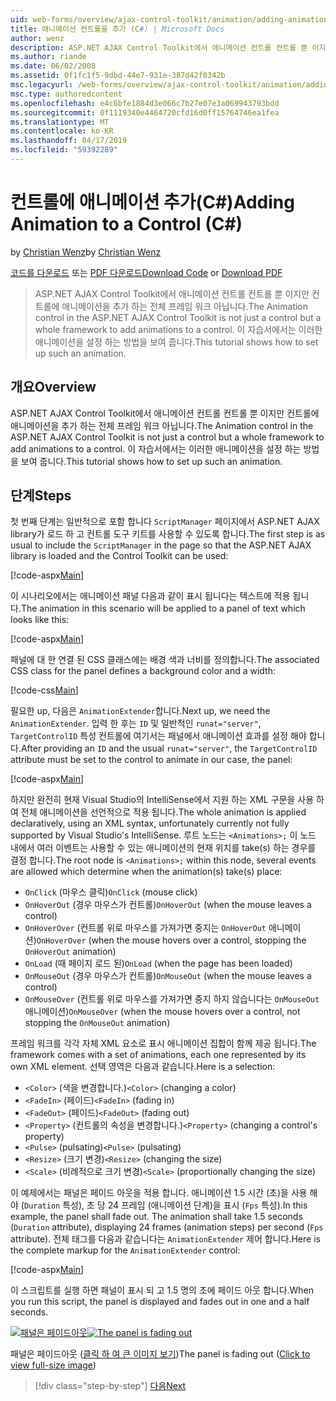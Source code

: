 ```yaml
---
uid: web-forms/overview/ajax-control-toolkit/animation/adding-animation-to-a-control-cs
title: 애니메이션 컨트롤을 추가 (C#) | Microsoft Docs
author: wenz
description: ASP.NET AJAX Control Toolkit에서 애니메이션 컨트롤 컨트롤 뿐 이지만 컨트롤에 애니메이션을 추가 하는 전체 프레임 워크 아닙니다. 이 자습서에서는 방법...
ms.author: riande
ms.date: 06/02/2008
ms.assetid: 0f1fc1f5-9dbd-44e7-931e-387d42f0342b
msc.legacyurl: /web-forms/overview/ajax-control-toolkit/animation/adding-animation-to-a-control-cs
msc.type: authoredcontent
ms.openlocfilehash: e4c6bfe1884d3e066c7b27e07e3a069943793bdd
ms.sourcegitcommit: 0f1119340e4464720cfd16d0ff15764746ea1fea
ms.translationtype: MT
ms.contentlocale: ko-KR
ms.lasthandoff: 04/17/2019
ms.locfileid: "59392289"
---
```

# <a name="adding-animation-to-a-control-c"></a><span data-ttu-id="a0741-104">컨트롤에 애니메이션 추가(C#)</span><span class="sxs-lookup"><span data-stu-id="a0741-104">Adding Animation to a Control (C#)</span></span>

<span data-ttu-id="a0741-105">by [Christian Wenz](https://github.com/wenz)</span><span class="sxs-lookup"><span data-stu-id="a0741-105">by [Christian Wenz](https://github.com/wenz)</span></span>

<span data-ttu-id="a0741-106">[코드를 다운로드](http://download.microsoft.com/download/f/9/a/f9a26acd-8df4-4484-8a18-199e4598f411/Animation1.cs.zip) 또는 [PDF 다운로드](http://download.microsoft.com/download/6/7/1/6718d452-ff89-4d3f-a90e-c74ec2d636a3/animation1CS.pdf)</span><span class="sxs-lookup"><span data-stu-id="a0741-106">[Download Code](http://download.microsoft.com/download/f/9/a/f9a26acd-8df4-4484-8a18-199e4598f411/Animation1.cs.zip) or [Download PDF](http://download.microsoft.com/download/6/7/1/6718d452-ff89-4d3f-a90e-c74ec2d636a3/animation1CS.pdf)</span></span>

> <span data-ttu-id="a0741-107">ASP.NET AJAX Control Toolkit에서 애니메이션 컨트롤 컨트롤 뿐 이지만 컨트롤에 애니메이션을 추가 하는 전체 프레임 워크 아닙니다.</span><span class="sxs-lookup"><span data-stu-id="a0741-107">The Animation control in the ASP.NET AJAX Control Toolkit is not just a control but a whole framework to add animations to a control.</span></span> <span data-ttu-id="a0741-108">이 자습서에서는 이러한 애니메이션을 설정 하는 방법을 보여 줍니다.</span><span class="sxs-lookup"><span data-stu-id="a0741-108">This tutorial shows how to set up such an animation.</span></span>


## <a name="overview"></a><span data-ttu-id="a0741-109">개요</span><span class="sxs-lookup"><span data-stu-id="a0741-109">Overview</span></span>

<span data-ttu-id="a0741-110">ASP.NET AJAX Control Toolkit에서 애니메이션 컨트롤 컨트롤 뿐 이지만 컨트롤에 애니메이션을 추가 하는 전체 프레임 워크 아닙니다.</span><span class="sxs-lookup"><span data-stu-id="a0741-110">The Animation control in the ASP.NET AJAX Control Toolkit is not just a control but a whole framework to add animations to a control.</span></span> <span data-ttu-id="a0741-111">이 자습서에서는 이러한 애니메이션을 설정 하는 방법을 보여 줍니다.</span><span class="sxs-lookup"><span data-stu-id="a0741-111">This tutorial shows how to set up such an animation.</span></span>

## <a name="steps"></a><span data-ttu-id="a0741-112">단계</span><span class="sxs-lookup"><span data-stu-id="a0741-112">Steps</span></span>

<span data-ttu-id="a0741-113">첫 번째 단계는 일반적으로 포함 합니다 `ScriptManager` 페이지에서 ASP.NET AJAX library가 로드 하 고 컨트롤 도구 키트를 사용할 수 있도록 합니다.</span><span class="sxs-lookup"><span data-stu-id="a0741-113">The first step is as usual to include the `ScriptManager` in the page so that the ASP.NET AJAX library is loaded and the Control Toolkit can be used:</span></span>

[!code-aspx[Main](adding-animation-to-a-control-cs/samples/sample1.aspx)]

<span data-ttu-id="a0741-114">이 시나리오에서는 애니메이션 패널 다음과 같이 표시 됩니다는 텍스트에 적용 됩니다.</span><span class="sxs-lookup"><span data-stu-id="a0741-114">The animation in this scenario will be applied to a panel of text which looks like this:</span></span>

[!code-aspx[Main](adding-animation-to-a-control-cs/samples/sample2.aspx)]

<span data-ttu-id="a0741-115">패널에 대 한 연결 된 CSS 클래스에는 배경 색과 너비를 정의합니다.</span><span class="sxs-lookup"><span data-stu-id="a0741-115">The associated CSS class for the panel defines a background color and a width:</span></span>

[!code-css[Main](adding-animation-to-a-control-cs/samples/sample3.css)]

<span data-ttu-id="a0741-116">필요한 up, 다음은 `AnimationExtender`합니다.</span><span class="sxs-lookup"><span data-stu-id="a0741-116">Next up, we need the `AnimationExtender`.</span></span> <span data-ttu-id="a0741-117">입력 한 후는 `ID` 및 일반적인 `runat="server"`, `TargetControlID` 특성 컨트롤에 여기서는 패널에서 애니메이션 효과를 설정 해야 합니다.</span><span class="sxs-lookup"><span data-stu-id="a0741-117">After providing an `ID` and the usual `runat="server"`, the `TargetControlID` attribute must be set to the control to animate in our case, the panel:</span></span>

[!code-aspx[Main](adding-animation-to-a-control-cs/samples/sample4.aspx)]

<span data-ttu-id="a0741-118">하지만 완전히 현재 Visual Studio의 IntelliSense에서 지원 하는 XML 구문을 사용 하 여 전체 애니메이션을 선언적으로 적용 됩니다.</span><span class="sxs-lookup"><span data-stu-id="a0741-118">The whole animation is applied declaratively, using an XML syntax, unfortunately currently not fully supported by Visual Studio's IntelliSense.</span></span> <span data-ttu-id="a0741-119">루트 노드는 `<Animations>;` 이 노드 내에서 여러 이벤트는 사용할 수 있는 애니메이션의 현재 위치를 take(s) 하는 경우를 결정 합니다.</span><span class="sxs-lookup"><span data-stu-id="a0741-119">The root node is `<Animations>;` within this node, several events are allowed which determine when the animation(s) take(s) place:</span></span>

- <span data-ttu-id="a0741-120">`OnClick` (마우스 클릭)</span><span class="sxs-lookup"><span data-stu-id="a0741-120">`OnClick` (mouse click)</span></span>
- <span data-ttu-id="a0741-121">`OnHoverOut` (경우 마우스가 컨트롤)</span><span class="sxs-lookup"><span data-stu-id="a0741-121">`OnHoverOut` (when the mouse leaves a control)</span></span>
- <span data-ttu-id="a0741-122">`OnHoverOver` (컨트롤 위로 마우스를 가져가면 중지는 `OnHoverOut` 애니메이션)</span><span class="sxs-lookup"><span data-stu-id="a0741-122">`OnHoverOver` (when the mouse hovers over a control, stopping the `OnHoverOut` animation)</span></span>
- <span data-ttu-id="a0741-123">`OnLoad` (때 페이지 로드 된)</span><span class="sxs-lookup"><span data-stu-id="a0741-123">`OnLoad` (when the page has been loaded)</span></span>
- <span data-ttu-id="a0741-124">`OnMouseOut` (경우 마우스가 컨트롤)</span><span class="sxs-lookup"><span data-stu-id="a0741-124">`OnMouseOut` (when the mouse leaves a control)</span></span>
- <span data-ttu-id="a0741-125">`OnMouseOver` (컨트롤 위로 마우스를 가져가면 중지 하지 않습니다는 `OnMouseOut` 애니메이션)</span><span class="sxs-lookup"><span data-stu-id="a0741-125">`OnMouseOver` (when the mouse hovers over a control, not stopping the `OnMouseOut` animation)</span></span>

<span data-ttu-id="a0741-126">프레임 워크를 각각 자체 XML 요소로 표시 애니메이션 집합이 함께 제공 됩니다.</span><span class="sxs-lookup"><span data-stu-id="a0741-126">The framework comes with a set of animations, each one represented by its own XML element.</span></span> <span data-ttu-id="a0741-127">선택 영역은 다음과 같습니다.</span><span class="sxs-lookup"><span data-stu-id="a0741-127">Here is a selection:</span></span>

- <span data-ttu-id="a0741-128">`<Color>` (색을 변경합니다.)</span><span class="sxs-lookup"><span data-stu-id="a0741-128">`<Color>` (changing a color)</span></span>
- <span data-ttu-id="a0741-129">`<FadeIn>` (페이드)</span><span class="sxs-lookup"><span data-stu-id="a0741-129">`<FadeIn>` (fading in)</span></span>
- <span data-ttu-id="a0741-130">`<FadeOut>` (페이드)</span><span class="sxs-lookup"><span data-stu-id="a0741-130">`<FadeOut>` (fading out)</span></span>
- <span data-ttu-id="a0741-131">`<Property>` (컨트롤의 속성을 변경합니다.)</span><span class="sxs-lookup"><span data-stu-id="a0741-131">`<Property>` (changing a control's property)</span></span>
- <span data-ttu-id="a0741-132">`<Pulse>` (pulsating)</span><span class="sxs-lookup"><span data-stu-id="a0741-132">`<Pulse>` (pulsating)</span></span>
- <span data-ttu-id="a0741-133">`<Resize>` (크기 변경)</span><span class="sxs-lookup"><span data-stu-id="a0741-133">`<Resize>` (changing the size)</span></span>
- <span data-ttu-id="a0741-134">`<Scale>` (비례적으로 크기 변경)</span><span class="sxs-lookup"><span data-stu-id="a0741-134">`<Scale>` (proportionally changing the size)</span></span>

<span data-ttu-id="a0741-135">이 예제에서는 패널은 페이드 아웃을 적용 합니다. 애니메이션 1.5 시간 (초)을 사용 해야 (`Duration` 특성), 초 당 24 프레임 (애니메이션 단계)을 표시 (`Fps` 특성).</span><span class="sxs-lookup"><span data-stu-id="a0741-135">In this example, the panel shall fade out. The animation shall take 1.5 seconds (`Duration` attribute), displaying 24 frames (animation steps) per second (`Fps` attribute).</span></span> <span data-ttu-id="a0741-136">전체 태그를 다음과 같습니다는 `AnimationExtender` 제어 합니다.</span><span class="sxs-lookup"><span data-stu-id="a0741-136">Here is the complete markup for the `AnimationExtender` control:</span></span>

[!code-aspx[Main](adding-animation-to-a-control-cs/samples/sample5.aspx)]

<span data-ttu-id="a0741-137">이 스크립트를 실행 하면 패널이 표시 되 고 1.5 명의 초에 페이드 아웃 합니다.</span><span class="sxs-lookup"><span data-stu-id="a0741-137">When you run this script, the panel is displayed and fades out in one and a half seconds.</span></span>


<span data-ttu-id="a0741-138">[![패널은 페이드아웃](adding-animation-to-a-control-cs/_static/image2.png)](adding-animation-to-a-control-cs/_static/image1.png)</span><span class="sxs-lookup"><span data-stu-id="a0741-138">[![The panel is fading out](adding-animation-to-a-control-cs/_static/image2.png)](adding-animation-to-a-control-cs/_static/image1.png)</span></span>

<span data-ttu-id="a0741-139">패널은 페이드아웃 ([클릭 하 여 큰 이미지 보기](adding-animation-to-a-control-cs/_static/image3.png))</span><span class="sxs-lookup"><span data-stu-id="a0741-139">The panel is fading out ([Click to view full-size image](adding-animation-to-a-control-cs/_static/image3.png))</span></span>

> [!div class="step-by-step"]
> [<span data-ttu-id="a0741-140">다음</span><span class="sxs-lookup"><span data-stu-id="a0741-140">Next</span></span>](executing-several-animations-at-the-same-time-cs.md)
